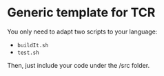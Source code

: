 # Generic template for TCR

You only need to adapt two scripts to your language:
* `buildIt.sh`
* `test.sh`

Then, just include your code under the /src folder.